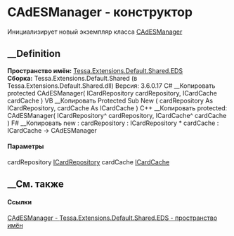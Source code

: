 # CAdESManager - конструктор
Инициализирует новый экземпляр класса
[CAdESManager](T_Tessa_Extensions_Default_Shared_EDS_CAdESManager.htm)
##  __Definition
 **Пространство имён:**
[Tessa.Extensions.Default.Shared.EDS](N_Tessa_Extensions_Default_Shared_EDS.htm)  
 **Сборка:** Tessa.Extensions.Default.Shared (в
Tessa.Extensions.Default.Shared.dll) Версия: 3.6.0.17
C# __Копировать
     protected CAdESManager(
    	ICardRepository cardRepository,
    	ICardCache cardCache
    )
VB __Копировать
     Protected Sub New ( 
    	cardRepository As ICardRepository,
    	cardCache As ICardCache
    )
C++ __Копировать
     protected:
    CAdESManager(
    	ICardRepository^ cardRepository, 
    	ICardCache^ cardCache
    )
F# __Копировать
     new : 
            cardRepository : ICardRepository * 
            cardCache : ICardCache -> CAdESManager
#### Параметры
cardRepository [ICardRepository](T_Tessa_Cards_ICardRepository.htm)
cardCache [ICardCache](T_Tessa_Cards_Caching_ICardCache.htm)
## __См. также
#### Ссылки
[CAdESManager - ](T_Tessa_Extensions_Default_Shared_EDS_CAdESManager.htm)
[Tessa.Extensions.Default.Shared.EDS - пространство
имён](N_Tessa_Extensions_Default_Shared_EDS.htm)
